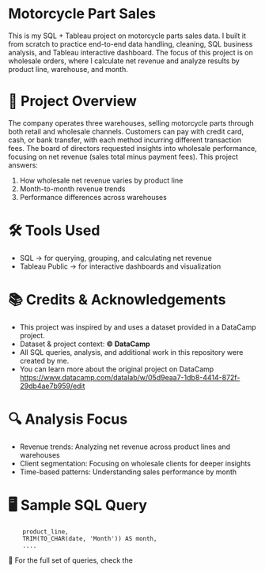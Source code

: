 # Motorcycle Part Sales
This is my SQL + Tableau project on motorcycle parts sales data. I built it from scratch to practice end-to-end data handling, cleaning, SQL business analysis, and Tableau interactive dashboard.  The focus of this project is on wholesale orders, where I calculate net revenue and analyze results by product line, warehouse, and month. 

# 📌 Project Overview
The company operates three warehouses, selling motorcycle parts through both retail and wholesale channels. Customers can pay with credit card, cash, or bank transfer, with each method incurring different transaction fees. The board of directors requested insights into wholesale performance, focusing on net revenue (sales total minus payment fees). This project answers:
1. How wholesale net revenue varies by product line
2. Month-to-month revenue trends
3. Performance differences across warehouses

# 🛠 Tools Used
- SQL → for querying, grouping, and calculating net revenue
- Tableau Public → for interactive dashboards and visualization

# 📚 Credits & Acknowledgements
- This project was inspired by and uses a dataset provided in a DataCamp project.
- Dataset & project context: **© DataCamp**
- All SQL queries, analysis, and additional work in this repository were created by me.
- You can learn more about the original project on DataCamp https://www.datacamp.com/datalab/w/05d9eaa7-1db8-4414-872f-29db4ae7b959/edit

# 🔍 Analysis Focus
- Revenue trends: Analyzing net revenue across product lines and warehouses
- Client segmentation: Focusing on wholesale clients for deeper insights
- Time-based patterns: Understanding sales performance by month

# 🖥️ Sample SQL Query
```SELECT 
    product_line,
    TRIM(TO_CHAR(date, 'Month')) AS month,
    ....
```
📂 For the full set of queries, check the
    
